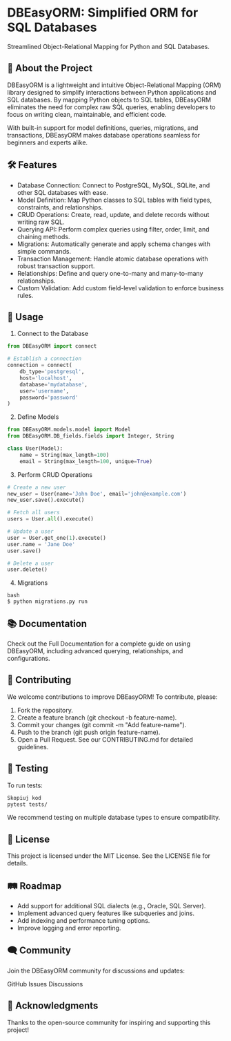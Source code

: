 # DBEasyORM: Simplified ORM for SQL Databases

Streamlined Object-Relational Mapping for Python and SQL Databases.

## 🚀 About the Project
DBEasyORM is a lightweight and intuitive Object-Relational Mapping (ORM) library designed to simplify interactions between Python applications and SQL databases. By mapping Python objects to SQL tables, DBEasyORM eliminates the need for complex raw SQL queries, enabling developers to focus on writing clean, maintainable, and efficient code.

With built-in support for model definitions, queries, migrations, and transactions, DBEasyORM makes database operations seamless for beginners and experts alike.

## 🛠️ Features
* Database Connection: Connect to PostgreSQL, MySQL, SQLite, and other SQL databases with ease.
* Model Definition: Map Python classes to SQL tables with field types, constraints, and relationships.
* CRUD Operations: Create, read, update, and delete records without writing raw SQL.
* Querying API: Perform complex queries using filter, order, limit, and chaining methods.
* Migrations: Automatically generate and apply schema changes with simple commands.
* Transaction Management: Handle atomic database operations with robust transaction support.
* Relationships: Define and query one-to-many and many-to-many relationships.
* Custom Validation: Add custom field-level validation to enforce business rules.

<!-- ## 📦 Installation
You can install DBEasyORM via pip:

```bash
pip install DbEasyORM
``` -->
## 🔧 Usage

1. Connect to the Database
```python
from DBEasyORM import connect

# Establish a connection
connection = connect(
    db_type='postgresql',
    host='localhost',
    database='mydatabase',
    user='username',
    password='password'
)
```

2. Define Models
```python
from DBEasyORM.models.model import Model
from DBEasyORM.DB_fields.fields import Integer, String

class User(Model):
    name = String(max_length=100)
    email = String(max_length=100, unique=True)
```

3. Perform CRUD Operations
```python
# Create a new user
new_user = User(name='John Doe', email='john@example.com')
new_user.save().execute()

# Fetch all users
users = User.all().execute()

# Update a user
user = User.get_one(1).execute()
user.name = 'Jane Doe'
user.save()

# Delete a user
user.delete()
```

4. Migrations
```
bash
$ python migrations.py run
```
## 📚 Documentation
Check out the Full Documentation for a complete guide on using DBEasyORM, including advanced querying, relationships, and configurations.

## 🤝 Contributing
We welcome contributions to improve DBEasyORM! To contribute, please:

1. Fork the repository.
2. Create a feature branch (git checkout -b feature-name).
3. Commit your changes (git commit -m "Add feature-name").
4. Push to the branch (git push origin feature-name).
5. Open a Pull Request.
See our CONTRIBUTING.md for detailed guidelines.

## 🧪 Testing
To run tests:

```bash
Skopiuj kod
pytest tests/
```
We recommend testing on multiple database types to ensure compatibility.

## 📄 License
This project is licensed under the MIT License. See the LICENSE file for details.

## 🛤️ Roadmap
* Add support for additional SQL dialects (e.g., Oracle, SQL Server).
* Implement advanced query features like subqueries and joins.
* Add indexing and performance tuning options.
* Improve logging and error reporting.

## 🗨️ Community
Join the DBEasyORM community for discussions and updates:

GitHub Issues
Discussions

## 📢 Acknowledgments
Thanks to the open-source community for inspiring and supporting this project!
